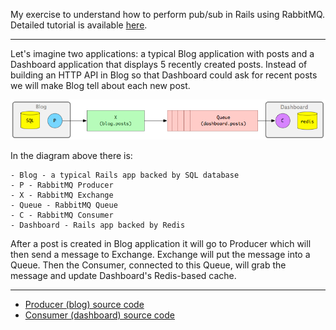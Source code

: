 My exercise to understand how to perform pub/sub in Rails using RabbitMQ. Detailed tutorial is available [here](https://www.monterail.com/blog/2014/event-sourcing-on-rails-with-rabbitmq).

---

Let's imagine two applications: a typical Blog application with posts and a Dashboard application that displays 5 recently created posts. Instead of building an HTTP API in Blog so that Dashboard could ask for recent posts we will make Blog tell about each new post.

![](docs/images/event_sourcing_diagram.png)

In the diagram above there is:

    - Blog - a typical Rails app backed by SQL database
    - P - RabbitMQ Producer
    - X - RabbitMQ Exchange
    - Queue - RabbitMQ Queue
    - C - RabbitMQ Consumer
    - Dashboard - Rails app backed by Redis

After a post is created in Blog application it will go to Producer which will then send a message to Exchange. Exchange will put the message into a Queue. Then the Consumer, connected to this Queue, will grab the message and update Dashboard's Redis-based cache.

---

- [Producer (blog) source code](https://github.com)
- [Consumer (dashboard) source code](https://github.com)
